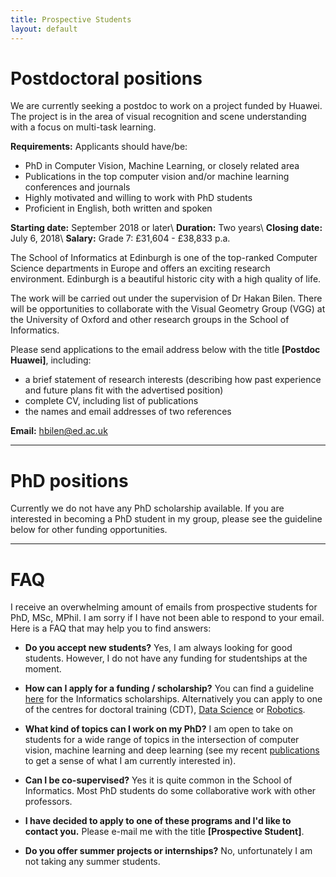 ```yaml
---
title: Prospective Students 
layout: default
---
```


# Postdoctoral positions
We are currently seeking a postdoc to work on a project funded by Huawei. The project is in the area of visual recognition and scene understanding with a focus on multi-task learning.

**Requirements:** Applicants should have/be:

- PhD in Computer Vision, Machine Learning, or closely related area
- Publications in the top computer vision and/or machine learning conferences and journals
- Highly motivated and willing to work with PhD students
- Proficient in English, both written and spoken

**Starting date:** September 2018 or later\\
**Duration:** Two years\\
**Closing date:** July 6, 2018\\
**Salary:** Grade 7: £31,604 - £38,833 p.a.

The School of Informatics at Edinburgh is one of the top-ranked Computer Science departments in Europe and offers an exciting research environment. Edinburgh is a beautiful historic city with a high quality of life.

The work will be carried out under the supervision of Dr Hakan Bilen. There will be opportunities to collaborate with the Visual Geometry Group (VGG) at the University of Oxford and other research groups in the School of Informatics.

Please send applications to the email address below with the title **[Postdoc Huawei]**, including:
- a brief statement of research interests (describing how past experience and future plans fit with the advertised position)
- complete CV, including list of publications
- the names and email addresses of two references

**Email:** hbilen@ed.ac.uk

---

# PhD positions

Currently we do not have any PhD scholarship available. If you are interested in becoming a PhD student in my group, please see the guideline below for other funding opportunities.


---
# FAQ

I receive an overwhelming amount of emails from prospective students for PhD, MSc, MPhil. I am sorry if I have not been able to respond to your email. Here is a FAQ that may help you to find answers:

- **Do you accept new students?** Yes, I am always looking for good students. However, I do not have any funding for studentships at the moment.

- **How can I apply for a funding / scholarship?** You can find a guideline [here](https://www.ed.ac.uk/informatics/postgraduate/apply) for the Informatics scholarships. Alternatively you can apply to one of the centres for doctoral training (CDT), [Data Science](http://datascience.inf.ed.ac.uk/) or [Robotics](http://www.edinburgh-robotics.org/).

- **What kind of topics can I work on my PhD?** I am open to take on students for a wide range of topics in the intersection of computer vision, machine learning and deep learning (see my recent [publications](../publications/index.html) to get a sense of what I am currently interested in).

- **Can I be co-supervised?** Yes it is quite common in the School of Informatics. Most PhD students do some collaborative work with other professors.

- **I have decided to apply to one of these programs and I'd like to contact you.** Please e-mail me with the title **[Prospective Student]**. 

- **Do you offer summer projects or internships?** No, unfortunately I am not taking any summer students.

<!---

## PhD Studentship: Computer vision and Machine learning in the University of Edinburgh

We are seeking an exceptional UK/EU PhD candidate to study in the prestigious in the Institute of Perception, Action and Behaviour ([IPAB](http://web.inf.ed.ac.uk/ipab)) at the University of Edinburgh. The successful candidate will have an opportunity to work on cutting-edge computer vision and machine learning research projects using Deep Learning. The goal of this project is to develop the next generation of deep learning systems for computer vision with a focus on multiple-task learning from videos. The successful candidate will have the opportunity to collaborate with leading computer vision and machine learning groups in the UK and Europe.

**PhD candidate requirements:** We are looking for creative and motivated applicants with, or expected to obtain soon, a 1st Class Honours degree in a relevant discipline, including Informatics, Computer Science, Electrical Engineering but not limited to. Basic programming skills (python, c++, MATLAB) are required. Previous experience on machine learning and computer vision, for example object and action classification, is appreciated but not a requirement.

**Funding:** This is a University of Edinburgh funded award and will provide an annual stipend for three years of £14,553 per year (subject to confirmation), plus University fees for UK/EU students. Any eligible non-EU candidates must fund the remainder of the overseas tuition fee.

**Application:** If you are interested in the position, please provide a CV, a personal statement detailing your research interests and reasons for applying (max 1 page), marks for your degree(s) and an email address for one academic reference. The application deadline is November 17, 2017 and the expected start date for the position is February 2018. All documents should be in electronic format and sent via e-mail to me with the title **[PhD Studentship Application]**. 

**Please only email me if you are a UK or EU citizen for this position unless you can pay the overseas tuition fee from your own budget.** -->
